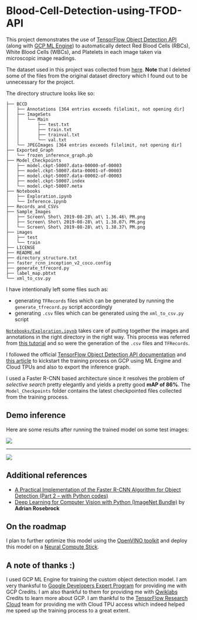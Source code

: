 
# Blood-Cell-Detection-using-TFOD-API
This project demonstrates the use of [TensorFlow Object Detection API](https://github.com/tensorflow/models/tree/master/research/object_detection) (along with [GCP ML Engine](https://cloud.google.com/ml-engine/)) to automatically detect Red Blood Cells (RBCs), White Blood Cells (WBCs), and Platelets in each image taken via microscopic image readings. 

The dataset used in this project was collected from [here](https://github.com/Shenggan/BCCD_Dataset).  **Note** that I deleted some of the files from the original dataset directory which I found out to be unnecessary for the project. 

The directory structure looks like so:
```
├── BCCD
│   ├── Annotations [364 entries exceeds filelimit, not opening dir]
│   ├── ImageSets
│   │   └── Main
│   │       ├── test.txt
│   │       ├── train.txt
│   │       ├── trainval.txt
│   │       └── val.txt
│   └── JPEGImages [364 entries exceeds filelimit, not opening dir]
├── Exported_Graph
│   └── frozen_inference_graph.pb
├── Model_Checkpoints
│   ├── model.ckpt-50007.data-00000-of-00003
│   ├── model.ckpt-50007.data-00001-of-00003
│   ├── model.ckpt-50007.data-00002-of-00003
│   ├── model.ckpt-50007.index
│   └── model.ckpt-50007.meta
├── Notebooks
│   ├── Exploration.ipynb
│   └── Inference.ipynb
├── Records_and_CSVs
├── Sample_Images
│   ├── Screen\ Shot\ 2019-08-28\ at\ 1.36.46\ PM.png
│   ├── Screen\ Shot\ 2019-08-28\ at\ 1.38.07\ PM.png
│   └── Screen\ Shot\ 2019-08-28\ at\ 1.38.37\ PM.png
├── images
│   ├── test
│   └── train
├── LICENSE
├── README.md
├── directory_structure.txt
├── faster_rcnn_inception_v2_coco.config
├── generate_tfrecord.py
├── label_map.pbtxt
└── xml_to_csv.py
```

I have intentionally left some files such as:
-   generating `TFRecords` files which can be generated by running the `generate_tfrecord.py` script accordingly
- generating `.csv` files which can be generated using the `xml_to_csv.py` script

[`Notebooks/Exploration.ipynb`](https://github.com/sayakpaul/Blood-Cell-Detection-using-TFOD-API/blob/master/Notebooks/Exploration.ipynb) takes care of putting together the images and annotations in the right directory in the right way. This process was referred from [this tutorial](https://blog.floydhub.com/localize-and-detect-corrosion-with-tensorflow-object-detection-api/) and so were the generation of the `.csv` files and `TFRecords`. 

I followed the official [TensorFlow Object Detection API documentation](https://github.com/tensorflow/models/tree/master/research/object_detection) and [this article](https://medium.com/tensorflow/training-and-serving-a-realtime-mobile-object-detector-in-30-minutes-with-cloud-tpus-b78971cf1193) to kickstart the training process on GCP using ML Engine and Cloud TPUs and also to export the inference graph. 

I used a Faster R-CNN based architecture since it resolves the problem of *selective search* pretty elegantly and yields a pretty good **mAP of 86%**. The `Model_Checkpoints` folder contains the latest checkpointed files  collected from the training process. 

## Demo inference

Here are some results after running the trained model on some test images:

![](https://github.com/sayakpaul/Blood-Cell-Detection-using-TFOD-API/blob/master/Sample_Images/Screen%20Shot%202019-08-28%20at%201.38.07%20PM.png?raw=true)

---

![](https://github.com/sayakpaul/Blood-Cell-Detection-using-TFOD-API/blob/master/Sample_Images/Screen%20Shot%202019-08-28%20at%201.38.37%20PM.png?raw=true)

## Additional references

- [A Practical Implementation of the Faster R-CNN Algorithm for Object Detection (Part 2 – with Python codes)](https://www.analyticsvidhya.com/blog/2018/11/implementation-faster-r-cnn-python-object-detection/)
- [Deep Learning for Computer Vision with Python (ImageNet Bundle)](https://www.pyimagesearch.com/deep-learning-computer-vision-python-book/) by **Adrian Rosebrock**

## On the roadmap

I plan to further optimize this model using the [OpenVINO toolkit](https://software.intel.com/en-us/openvino-toolkit) and deploy this model on a [Neural Compute Stick](https://software.intel.com/en-us/movidius-ncs). 

## A note of thanks :)

I used GCP ML Engine for training the custom object detection model. I am very thanksful to [Google Developers Expert Program](https://developers.google.com/programs/experts) for providing me with GCP Credits. I am also thankful to them for providing me with [Qwiklabs](https://www.qwiklabs.com/) Credits to learn more about GCP. I am thankful to the [TensorFlow Research Cloud](https://www.tensorflow.org/tfrc) team for providing me with Cloud TPU access which indeed helped me speed up the training process to a great extent. 
